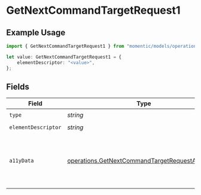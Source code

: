 # GetNextCommandTargetRequest1

## Example Usage

```typescript
import { GetNextCommandTargetRequest1 } from "momentic/models/operations";

let value: GetNextCommandTargetRequest1 = {
    elementDescriptor: "<value>",
};
```

## Fields

| Field                                                                                                            | Type                                                                                                             | Required                                                                                                         | Description                                                                                                      |
| ---------------------------------------------------------------------------------------------------------------- | ---------------------------------------------------------------------------------------------------------------- | ---------------------------------------------------------------------------------------------------------------- | ---------------------------------------------------------------------------------------------------------------- |
| `type`                                                                                                           | *string*                                                                                                         | :heavy_check_mark:                                                                                               | N/A                                                                                                              |
| `elementDescriptor`                                                                                              | *string*                                                                                                         | :heavy_check_mark:                                                                                               | N/A                                                                                                              |
| `a11yData`                                                                                                       | [operations.GetNextCommandTargetRequestA11yData](../../models/operations/getnextcommandtargetrequesta11ydata.md) | :heavy_minus_sign:                                                                                               | DEPRECATED: new a11y cache is stored in DB and resolved into the 'cache' field                                   |